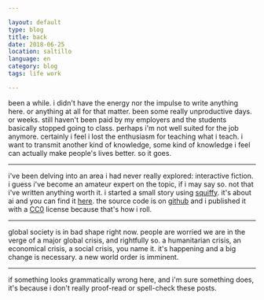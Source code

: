 ```yaml
---

layout: default
type: blog
title: back
date: 2018-06-25
location: saltillo
language: en
category: blog
tags: life work

---
```


been a while. i didn't have the energy nor the impulse to write anything here. or anything at all for that matter. been some really unproductive days. or weeks. still haven't been paid by my employers and the students basically stopped going to class. perhaps i'm not well suited for the job anymore. certainly i feel i lost the enthusiasm for teaching what i teach. i want to transmit another kind of knowledge, some kind of knowledge i feel can actually make people's lives better. so it goes.

***

i've been delving into an area i had never really explored: interactive fiction. i guess i've become an amateur expert on the topic, if i may say so. not that i've written anything worth it. i started a small story using [squiffy](http://textadventures.co.uk/squiffy). it's about ai and you can find it [here](3xT). the source code is on [github](https://github.com/jarxg/3xT) and i published it with a [CC0](https://creativecommons.org/publicdomain/zero/1.0/) license because that's how i roll.

***

global society is in bad shape right now. people are worried we are in the verge of a major global crisis, and rightfully so. a humanitarian crisis, an economical crisis, a social crisis, you name it. it's happening and a big change is necessary. a new world order is imminent.

***

if something looks grammatically wrong here, and i'm sure something does, it's because i don't really proof-read or spell-check these posts.
